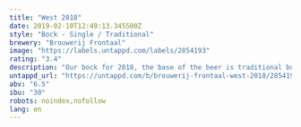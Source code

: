 ```yaml
---
title: "West 2018"
date: 2019-02-10T12:49:13.345500Z
style: "Bock - Single / Traditional"
brewery: "Brouwerij Frontaal"
image: "https://labels.untappd.com/labels/2854193"
rating: "3.4"
description: "Our bock for 2018, the base of the beer is traditional but we put in some vanilla, coffee and cacao nibs to give this beer the autumn taste. A deep brown chocolate taste with some hints of the vanilla and coffee."
untappd_url: "https://untappd.com/b/brouwerij-frontaal-west-2018/2854193"
abv: "6.5"
ibu: "30"
robots: noindex,nofollow
lang: en
---
```

